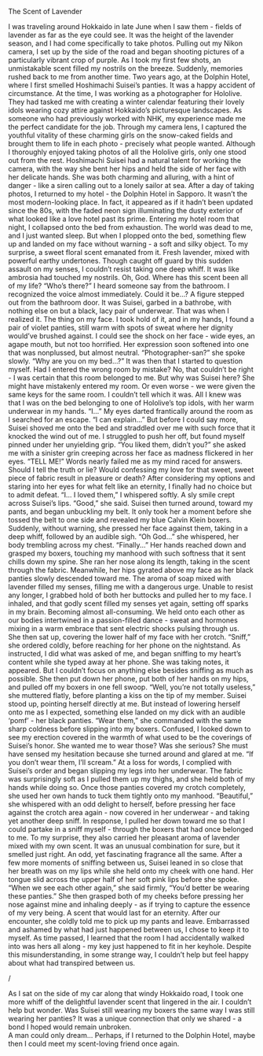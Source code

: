 The Scent of Lavender

I was traveling around Hokkaido in late June when I saw them - fields of lavender as far as the eye could see. It was the height of the lavender season, and I had come specifically to take photos. Pulling out my Nikon camera, I set up by the side of the road and began shooting pictures of a particularly vibrant crop of purple. 
As I took my first few shots, an unmistakable scent filled my nostrils on the breeze. Suddenly, memories rushed back to me from another time. Two years ago, at the Dolphin Hotel, where I first smelled Hoshimachi Suisei’s panties. 
It was a happy accident of circumstance. At the time, I was working as a photographer for Hololive. They had tasked me with creating a winter calendar featuring their lovely idols wearing cozy attire against Hokkaido’s picturesque landscapes. As someone who had previously worked with NHK, my experience made me the perfect candidate for the job. Through my camera lens, I captured the youthful vitality of these charming girls on the snow-caked fields and brought them to life in each photo - precisely what people wanted. 
Although I thoroughly enjoyed taking photos of all the Hololive girls, only one stood out from the rest. Hoshimachi Suisei had a natural talent for working the camera, with the way she bent her hips and held the side of her face with her delicate hands. She was both charming and alluring, with a hint of danger - like a siren calling out to a lonely sailor at sea. 
After a day of taking photos, I returned to my hotel - the Dolphin Hotel in Sapporo. It wasn’t the most modern-looking place. In fact, it appeared as if it hadn’t been updated since the 80s, with the faded neon sign illuminating the dusty exterior of what looked like a love hotel past its prime.
Entering my hotel room that night, I collapsed onto the bed from exhaustion. The world was dead to me, and I just wanted sleep. But when I plopped onto the bed, something flew up and landed on my face without warning - a soft and silky object.
To my surprise, a sweet floral scent emanated from it. Fresh lavender, mixed with powerful earthy undertones. Though caught off guard by this sudden assault on my senses, I couldn’t resist taking one deep whiff.
It was like ambrosia had touched my nostrils. Oh, God. Where has this scent been all of my life?
“Who’s there?” I heard someone say from the bathroom. I recognized the voice almost immediately. 
Could it be...?
A figure stepped out from the bathroom door. It was Suisei, garbed in a bathrobe, with nothing else on but a black, lacy pair of underwear.
That was when I realized it. The thing on my face. I took hold of it, and in my hands, I found a pair of violet panties, still warm with spots of sweat where her dignity would’ve brushed against.
I could see the shock on her face - wide eyes, an agape mouth, but not too horrified. Her expression soon softened into one that was nonplussed, but almost neutral.
“Photographer-san?” she spoke slowly. “Why are you on my bed...?”
It was then that I started to question myself. Had I entered the wrong room by mistake? No, that couldn’t be right - I was certain that this room belonged to me. But why was Suisei here? She might have mistakenly entered my room. Or even worse - we were given the same keys for the same room.
I couldn’t tell which it was. All I knew was that I was on the bed belonging to one of Hololive’s top idols, with her warm underwear in my hands. 
“I...” My eyes darted frantically around the room as I searched for an escape. “I can explain...”
But before I could say more, Suisei shoved me onto the bed and straddled over me with such force that it knocked the wind out of me. I struggled to push her off, but found myself pinned under her unyielding grip.
“You liked them, didn’t you?” she asked me with a sinister grin creeping across her face as madness flickered in her eyes. “TELL ME!” 
Words nearly failed me as my mind raced for answers. Should I tell the truth or lie? Would confessing my love for that sweet, sweet piece of fabric result in pleasure or death?
After considering my options and staring into her eyes for what felt like an eternity, I finally had no choice but to admit defeat.
“I... I loved them,” I whispered softly.
A sly smile crept across Suisei’s lips. 
“Good,” she said. 
Suisei then turned around, toward my pants, and began unbuckling my belt. It only took her a moment before she tossed the belt to one side and revealed my blue Calvin Klein boxers. 
Suddenly, without warning, she pressed her face against them, taking in a deep whiff, followed by an audible sigh. 
“Oh God...” she whispered, her body trembling across my chest. “Finally...”
Her hands reached down and grasped my boxers, touching my manhood with such softness that it sent chills down my spine. She ran her nose along its length, taking in the scent through the fabric. 
Meanwhile, her hips gyrated above my face as her black panties slowly descended toward me. The aroma of soap mixed with lavender filled my senses, filling me with a dangerous urge. 
Unable to resist any longer, I grabbed hold of both her buttocks and pulled her to my face. I inhaled, and that godly scent filled my senses yet again, setting off sparks in my brain. Becoming almost all-consuming. 
We held onto each other as our bodies intertwined in a passion-filled dance - sweat and hormones mixing in a warm embrace that sent electric shocks pulsing through us.  
She then sat up, covering the lower half of my face with her crotch.
“Sniff,” she ordered coldly, before reaching for her phone on the nightstand. 
As instructed, I did what was asked of me, and began sniffing to my heart’s content while she typed away at her phone. She was taking notes, it appeared. But I couldn’t focus on anything else besides sniffing as much as possible. 
She then put down her phone, put both of her hands on my hips, and pulled off my boxers in one fell swoop. 
“Well, you’re not totally useless,” she muttered flatly, before planting a kiss on the tip of my member.
Suisei stood up, pointing herself directly at me. But instead of lowering herself onto me as I expected, something else landed on my dick with an audible ‘pomf’ - her black panties.
“Wear them,” she commanded with the same sharp coldness before slipping into my boxers. 
Confused, I looked down to see my erection covered in the warmth of what used to be the coverings of Suisei’s honor. She wanted me to wear those? Was she serious?
She must have sensed my hesitation because she turned around and glared at me. 
“If you don’t wear them, I’ll scream.”
At a loss for words, I complied with Suisei’s order and began slipping my legs into her underwear. The fabric was surprisingly soft as I pulled them up my thighs, and she held both of my hands while doing so. 
Once those panties covered my crotch completely, she used her own hands to tuck them tightly onto my manhood.
“Beautiful,” she whispered with an odd delight to herself, before pressing her face against the crotch area again - now covered in her underwear - and taking yet another deep sniff.
In response, I pulled her down toward me so that I could partake in a sniff myself - through the boxers that had once belonged to me. To my surprise, they also carried her pleasant aroma of lavender mixed with my own scent.
It was an unusual combination for sure, but it smelled just right. An odd, yet fascinating fragrance all the same.
After a few more moments of sniffing between us, Suisei leaned in so close that her breath was on my lips while she held onto my cheek with one hand. Her tongue slid across the upper half of her soft pink lips before she spoke. 
“When we see each other again,” she said firmly, “You’d better be wearing these panties.”
She then grasped both of my cheeks before pressing her nose against mine and inhaling deeply - as if trying to capture the essence of my very being. A scent that would last for an eternity.
After our encounter, she coldly told me to pick up my pants and leave. Embarrassed and ashamed by what had just happened between us, I chose to keep it to myself.
As time passed, I learned that the room I had accidentally walked into was hers all along - my key just happened to fit in her keyhole.
Despite this misunderstanding, in some strange way, I couldn’t help but feel happy about what had transpired between us.

/

As I sat on the side of my car along that windy Hokkaido road, I took one more whiff of the delightful lavender scent that lingered in the air. 
I couldn’t help but wonder. Was Suisei still wearing my boxers the same way I was still wearing her panties? It was a unique connection that only we shared - a bond I hoped would remain unbroken.  
A man could only dream... 
Perhaps, if I returned to the Dolphin Hotel, maybe then I could meet my scent-loving friend once again.